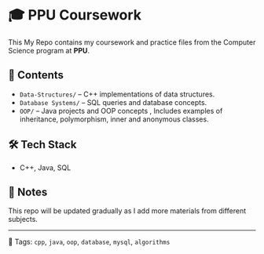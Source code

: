 # 🎓 PPU Coursework

This My Repo contains my coursework and practice files from the Computer Science program at **PPU**.

## 📂 Contents

- `Data-Structures/` – C++ implementations of data structures.
- `Database Systems/` – SQL queries and database concepts.
- `OOP/` – Java projects and OOP concepts , Includes examples of inheritance, polymorphism, inner and anonymous classes.

## 🛠 Tech Stack

- C++, Java, SQL

## 📌 Notes

This repo will be updated gradually as I add more materials from different subjects.

---
🧠 Tags: `cpp`, `java`, `oop`, `database`, `mysql`, `algorithms`

